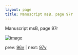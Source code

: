 ```yaml
---
layout: page
title: Manuscript msB, page 97r
---
```


Manuscript msB, page 97r

[![image](http://www.homermultitext.org/iipsrv?OBJ=IIP,1.0&FIF=/project/homer/pyramidal/deepzoom/hmt/vbbifolio/v1/vb_96v_97r.tif&WID=100&CVT=JPEG)](http://www.homermultitext.org/ict2/?urn=urn:cite2:hmt:vbbifolio.v1:vb_96v_97r)

prev:  [96v](../96v) | next:  [97v](../97v)

